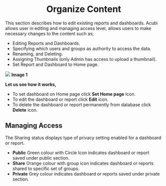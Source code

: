 


<center><h1>Organize Content</h1></center>

This section describes how to edit existing reports and dashboards. 
Acubi allows user in editing and managing access level, allows  users to make necessary changes to the content such as;
   -  Editing Reports and Dashboards.
   -  Specifying which users and groups as authority to access the data.
   -  Renaming, and Deleting. 
   - Assigning Thumbnails (only Admin has access to upload a thumbnail).
   -  Set Report and Dashboard to Home page.
   
   ![
](https://raw.githubusercontent.com/sv18042016/fp1/2c3e9b591017dd6316a4091ad35abfae69bf2082/images/New_version5/UD_Edit_Content_Image1.png)
**Image 1**

**Let us see how it works,**
- To set dashboard on Home page click **Set Home page** Icon.
- To edit the dashboard or report click  **Edit**  icon.
- To delete the dashboard or report permanently from database click **Delete**  icon.

## Managing Access

The Sharing status displays type of privacy setting enabled for a dashboard or report.
 -   **Public** Green colour  with Circle Icon indicates dashboard or report saved under public section.
 -   **Share** Orange colour with group icon indicates dashboard or reports shared to specific set of groups.
 -   **Private** Grey colour indicates dashboard or reports saved under private section.

<!--stackedit_data:
eyJoaXN0b3J5IjpbLTExOTQxNjgzNzMsLTE1NzA1NjczMDcsLT
ExOTQxNjgzNzMsMTUxNTA4NjAxMSwtNzA4MjUyMDUxLC0xNTUx
MjU0NTU3LC04MjI0MDk5ODcsLTE0NDQ0OTMxMDUsLTE1OTIzMT
E0MjYsLTE1NTM1Njk1NzUsNzUxNjAwMjQ2LC0xNTk0NzA3MTVd
fQ==
-->